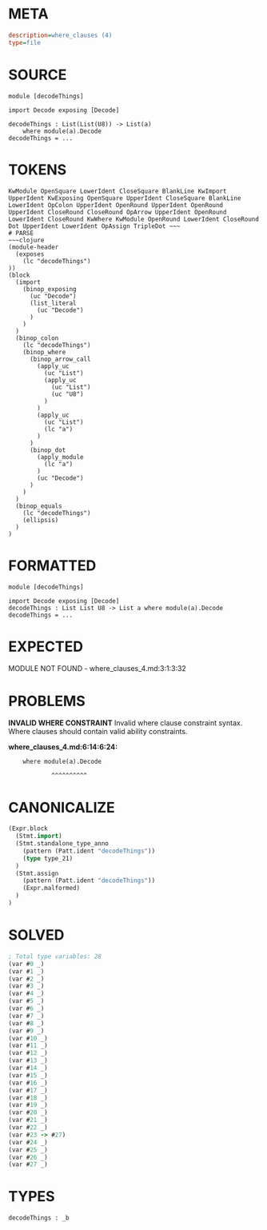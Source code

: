 # META
~~~ini
description=where_clauses (4)
type=file
~~~
# SOURCE
~~~roc
module [decodeThings]

import Decode exposing [Decode]

decodeThings : List(List(U8)) -> List(a)
	where module(a).Decode
decodeThings = ...
~~~
# TOKENS
~~~text
KwModule OpenSquare LowerIdent CloseSquare BlankLine KwImport UpperIdent KwExposing OpenSquare UpperIdent CloseSquare BlankLine LowerIdent OpColon UpperIdent OpenRound UpperIdent OpenRound UpperIdent CloseRound CloseRound OpArrow UpperIdent OpenRound LowerIdent CloseRound KwWhere KwModule OpenRound LowerIdent CloseRound Dot UpperIdent LowerIdent OpAssign TripleDot ~~~
# PARSE
~~~clojure
(module-header
  (exposes
    (lc "decodeThings")
))
(block
  (import
    (binop_exposing
      (uc "Decode")
      (list_literal
        (uc "Decode")
      )
    )
  )
  (binop_colon
    (lc "decodeThings")
    (binop_where
      (binop_arrow_call
        (apply_uc
          (uc "List")
          (apply_uc
            (uc "List")
            (uc "U8")
          )
        )
        (apply_uc
          (uc "List")
          (lc "a")
        )
      )
      (binop_dot
        (apply_module
          (lc "a")
        )
        (uc "Decode")
      )
    )
  )
  (binop_equals
    (lc "decodeThings")
    (ellipsis)
  )
)
~~~
# FORMATTED
~~~roc
module [decodeThings]

import Decode exposing [Decode]
decodeThings : List List U8 -> List a where module(a).Decode
decodeThings = ...
~~~
# EXPECTED
MODULE NOT FOUND - where_clauses_4.md:3:1:3:32
# PROBLEMS
**INVALID WHERE CONSTRAINT**
Invalid where clause constraint syntax.
Where clauses should contain valid ability constraints.

**where_clauses_4.md:6:14:6:24:**
```roc
	where module(a).Decode
```
	            ^^^^^^^^^^


# CANONICALIZE
~~~clojure
(Expr.block
  (Stmt.import)
  (Stmt.standalone_type_anno
    (pattern (Patt.ident "decodeThings"))
    (type type_21)
  )
  (Stmt.assign
    (pattern (Patt.ident "decodeThings"))
    (Expr.malformed)
  )
)
~~~
# SOLVED
~~~clojure
; Total type variables: 28
(var #0 _)
(var #1 _)
(var #2 _)
(var #3 _)
(var #4 _)
(var #5 _)
(var #6 _)
(var #7 _)
(var #8 _)
(var #9 _)
(var #10 _)
(var #11 _)
(var #12 _)
(var #13 _)
(var #14 _)
(var #15 _)
(var #16 _)
(var #17 _)
(var #18 _)
(var #19 _)
(var #20 _)
(var #21 _)
(var #22 _)
(var #23 -> #27)
(var #24 _)
(var #25 _)
(var #26 _)
(var #27 _)
~~~
# TYPES
~~~roc
decodeThings : _b
~~~
